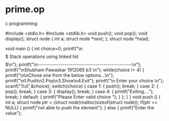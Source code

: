 # prime.op
c programming

#include <stdio.h>
#include <stdlib.h>
void push();
void pop();
void display();
struct node
{
int a;
struct node *next;
};
struct node *head;

void main ()
{
    int choice=0;
    printf("\n$$$$$$$$$ Stack operations using linked list $$$$$$$$$\n");
    printf("\n----------------------------------------------\n");
    printf("\nShubham Pawaskar 1912065 b3 \n");
    while(choice != 4)
    {
        printf("\n\nChose one from the below options...\n");
        printf("\n1.Push\n2.Pop\n3.Show\n4.Exit");
        printf("\n Enter your choice \n");
scanf("%d",&choice);
        switch(choice)
        {
            case 1:
            {
                push();
                break;
            }
            case 2:
            {
                pop();
                break;
            }
            case 3:
            {
                display();
                break;
            }
            case 4:
            {
                printf("Exiting....");
                break;
            }
            default:
            {
                printf("Please Enter valid choice ");
            }
    };
}
}
void push ()
{
    int a;
    struct node *ptr = (struct node*)malloc(sizeof(struct node));
    if(ptr == NULL)
    {
        printf("not able to push the element");
    }
    else
    {
        printf("Enter the value");
